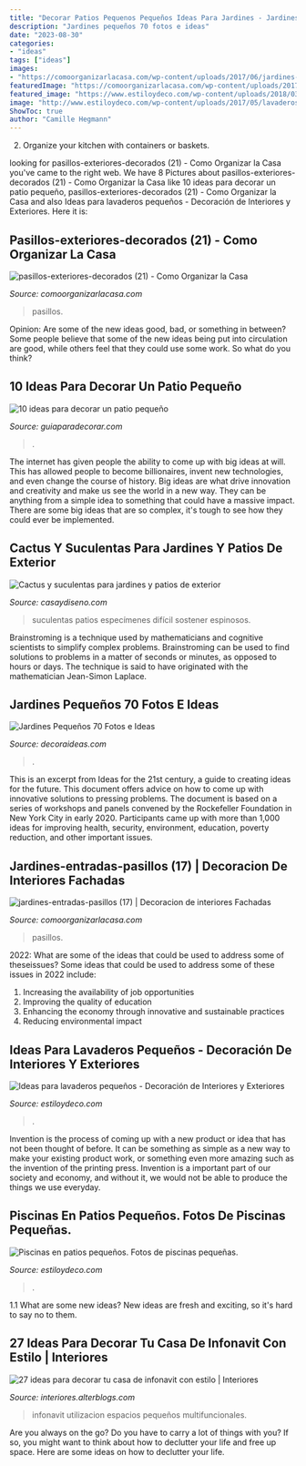 ```yaml
---
title: "Decorar Patios Pequenos Pequeños Ideas Para Jardines - Jardines Pequeños 70 Fotos E Ideas"
description: "Jardines pequeños 70 fotos e ideas"
date: "2023-08-30"
categories:
- "ideas"
tags: ["ideas"]
images:
- "https://comoorganizarlacasa.com/wp-content/uploads/2017/06/jardines-entradas-pasillos-17.jpg"
featuredImage: "https://comoorganizarlacasa.com/wp-content/uploads/2017/08/pasillos-exteriores-decorados-21.jpg"
featured_image: "https://www.estiloydeco.com/wp-content/uploads/2018/03/piscinas-en-patios-pequenos-1.jpg"
image: "http://www.estiloydeco.com/wp-content/uploads/2017/05/lavaderos-pequenos-14.jpg"
ShowToc: true
author: "Camille Hegmann"
---
```



2. Organize your kitchen with containers or baskets.

	

		
looking for pasillos-exteriores-decorados (21) - Como Organizar la Casa you've came to the right web. We have 8 Pictures about pasillos-exteriores-decorados (21) - Como Organizar la Casa like 10 ideas para decorar un patio pequeño, pasillos-exteriores-decorados (21) - Como Organizar la Casa and also Ideas para lavaderos pequeños - Decoración de Interiores y Exteriores. Here it is:
		
    
## Pasillos-exteriores-decorados (21) - Como Organizar La Casa

<img loading=lazy src="https://comoorganizarlacasa.com/wp-content/uploads/2017/08/pasillos-exteriores-decorados-21.jpg" onerror="this.onerror=null;this.src='https://tse2.mm.bing.net/th?id=OIP.61TyUQlCJ7ORvmnzmTk6rgHaJ4&amp;pid=15.1';" alt="pasillos-exteriores-decorados (21) - Como Organizar la Casa">

_Source: comoorganizarlacasa.com_

>pasillos. 

	

Opinion: Are some of the new ideas good, bad, or something in between?
Some people believe that some of the new ideas being put into circulation are good, while others feel that they could use some work. So what do you think?

    
## 10 Ideas Para Decorar Un Patio Pequeño

<img loading=lazy src="https://www.guiaparadecorar.com/wp-content/uploads/2016/07/10-ideas-para-decorar-un-patio-pequeno-08.jpg" onerror="this.onerror=null;this.src='https://tse3.mm.bing.net/th?id=OIP.i7I8-zAutAeOzF-pLSiupAHaKO&amp;pid=15.1';" alt="10 ideas para decorar un patio pequeño">

_Source: guiaparadecorar.com_

>. 

	

The internet has given people the ability to come up with big ideas at will. This has allowed people to become billionaires, invent new technologies, and even change the course of history. Big ideas are what drive innovation and creativity and make us see the world in a new way. They can be anything from a simple idea to something that could have a massive impact. There are some big ideas that are so complex, it's tough to see how they could ever be implemented.

    
## Cactus Y Suculentas Para Jardines Y Patios De Exterior

<img loading=lazy src="https://casaydiseno.com/wp-content/uploads/2017/08/jardin-cactus-suculentas.jpg" onerror="this.onerror=null;this.src='https://tse3.mm.bing.net/th?id=OIP.zIg7g5PIeuNCjx882fYMfAHaKG&amp;pid=15.1';" alt="Cactus y suculentas para jardines y patios de exterior">

_Source: casaydiseno.com_

>suculentas patios especímenes difícil sostener espinosos. 

	

Brainstroming is a technique used by mathematicians and cognitive scientists to simplify complex problems. Brainstroming can be used to find solutions to problems in a matter of seconds or minutes, as opposed to hours or days. The technique is said to have originated with the mathematician Jean-Simon Laplace.

    
## Jardines Pequeños 70 Fotos E Ideas

<img loading=lazy src="http://decoraideas.com/wp-content/uploads/2016/01/002-2.jpg" onerror="this.onerror=null;this.src='https://tse2.mm.bing.net/th?id=OIP.gmFpBZzXXuJrTSf5lJSQMQHaH-&amp;pid=15.1';" alt="Jardines Pequeños 70 Fotos e Ideas">

_Source: decoraideas.com_

>. 

	

This is an excerpt from Ideas for the 21st century, a guide to creating ideas for the future. This document offers advice on how to come up with innovative solutions to pressing problems. The document is based on a series of workshops and panels convened by the Rockefeller Foundation in New York City in early 2020. Participants came up with more than 1,000 ideas for improving health, security, environment, education, poverty reduction, and other important issues.

    
## Jardines-entradas-pasillos (17) | Decoracion De Interiores Fachadas

<img loading=lazy src="https://comoorganizarlacasa.com/wp-content/uploads/2017/06/jardines-entradas-pasillos-17.jpg" onerror="this.onerror=null;this.src='https://tse4.mm.bing.net/th?id=OIP.8IvT0psbGXSWykqgwlfXZQAAAA&amp;pid=15.1';" alt="jardines-entradas-pasillos (17) | Decoracion de interiores Fachadas">

_Source: comoorganizarlacasa.com_

>pasillos. 

	

2022: What are some of the ideas that could be used to address some of theseissues?
Some ideas that could be used to address some of these issues in 2022 include: 
1. Increasing the availability of job opportunities 
2. Improving the quality of education 
3. Enhancing the economy through innovative and sustainable practices 
4. Reducing environmental impact 

    
## Ideas Para Lavaderos Pequeños - Decoración De Interiores Y Exteriores

<img loading=lazy src="http://www.estiloydeco.com/wp-content/uploads/2017/05/lavaderos-pequenos-14.jpg" onerror="this.onerror=null;this.src='https://tse2.mm.bing.net/th?id=OIP.MkQPYg6lMDZt4v8iRwG1rAHaLJ&amp;pid=15.1';" alt="Ideas para lavaderos pequeños - Decoración de Interiores y Exteriores">

_Source: estiloydeco.com_

>. 

	

Invention is the process of coming up with a new product or idea that has not been thought of before. It can be something as simple as a new way to make your existing product work, or something even more amazing such as the invention of the printing press. Invention is a important part of our society and economy, and without it, we would not be able to produce the things we use everyday.

    
## Piscinas En Patios Pequeños. Fotos De Piscinas Pequeñas.

<img loading=lazy src="https://www.estiloydeco.com/wp-content/uploads/2018/03/piscinas-en-patios-pequenos-1.jpg" onerror="this.onerror=null;this.src='https://tse3.mm.bing.net/th?id=OIP.8g4Bq_s8zqefNiqKPuV_6wHaLG&amp;pid=15.1';" alt="Piscinas en patios pequeños. Fotos de piscinas pequeñas.">

_Source: estiloydeco.com_

>. 

	

1.1 What are some new ideas?
New ideas are fresh and exciting, so it's hard to say no to them.

    
## 27 Ideas Para Decorar Tu Casa De Infonavit Con Estilo | Interiores

<img loading=lazy src="http://interiores.alterblogs.com/wp-content/uploads/2017/01/27-ideas-para-decorar-tu-casa-de-infonavit-con-estilo-21.jpg" onerror="this.onerror=null;this.src='https://tse4.mm.bing.net/th?id=OIP.gtcnnOkzU2TKe20nazNy7AHaFj&amp;pid=15.1';" alt="27 ideas para decorar tu casa de infonavit con estilo | Interiores">

_Source: interiores.alterblogs.com_

>infonavit utilizacion espacios pequeños multifuncionales. 

	

Are you always on the go? Do you have to carry a lot of things with you? If so, you might want to think about how to declutter your life and free up space. Here are some ideas on how to declutter your life.

